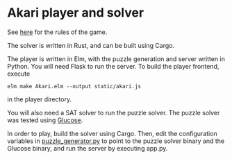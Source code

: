 # Akari player and solver

See [here](https://en.wikipedia.org/wiki/Light_Up_&#40puzzle&#41) for the rules of the game.

The solver is written in Rust, and can be built using Cargo.

The player is written in Elm, with the puzzle generation and server written in Python. You will
need Flask to run the server. To build the player frontend, execute
```
elm make Akari.elm --output static/akari.js
```
in the player directory.

You will also need a SAT solver to run the puzzle solver. The puzzle solver was tested using
[Glucose](http://www.labri.fr/perso/lsimon/glucose/).

In order to play, build the solver using Cargo. Then, edit the configuration variables in
[puzzle_generator.py](player/puzzle_generator.py) to point to the puzzle solver binary and the
Glucose binary, and run the server by executing app.py.
